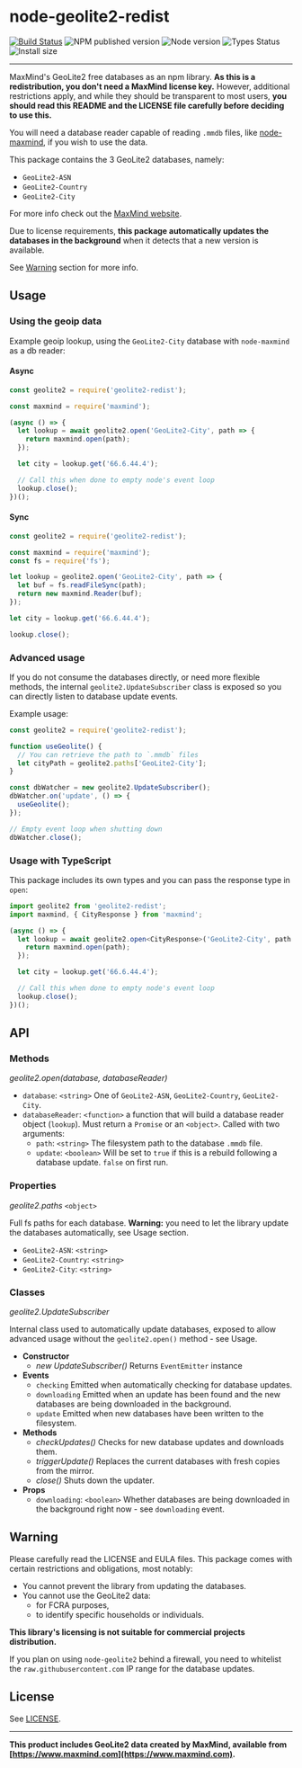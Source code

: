 # node-geolite2-redist

[![Build Status](https://travis-ci.com/GitSquared/node-geolite2-redist.svg?token=6oyzeLqWVCTbE2R5reLd&branch=master)](https://travis-ci.org/GitSquared/node-geolite2-redist) ![NPM published version](https://badgen.net/npm/v/geolite2-redist) ![Node version](https://badgen.net/npm/node/geolite2-redist) ![Types Status](https://badgen.net/npm/types/geolite2-redist) ![Install size](https://badgen.net/packagephobia/install/geolite2-redist)

---

MaxMind's GeoLite2 free databases as an npm library. **As this is a redistribution, you don't need a MaxMind license key.** However, additional restrictions apply, and while they should be transparent to most users, **you should read this README and the LICENSE file carefully before deciding to use this.**

You will need a database reader capable of reading `.mmdb` files, like [node-maxmind](https://www.npmjs.com/package/maxmind), if you wish to use the data.

This package contains the 3 GeoLite2 databases, namely:
 - `GeoLite2-ASN`
 - `GeoLite2-Country`
 - `GeoLite2-City`

For more info check out the [MaxMind website](https://maxmind.com).

Due to license requirements, **this package automatically updates the databases in the background** when it detects that a new version is available.

See [Warning](#warning) section for more info.

## Usage

### Using the geoip data

Example geoip lookup, using the `GeoLite2-City` database with `node-maxmind` as a db reader:

#### Async
```javascript
const geolite2 = require('geolite2-redist');

const maxmind = require('maxmind');

(async () => {
  let lookup = await geolite2.open('GeoLite2-City', path => {
    return maxmind.open(path);
  });

  let city = lookup.get('66.6.44.4');

  // Call this when done to empty node's event loop
  lookup.close();
})();
```

#### Sync

```javascript
const geolite2 = require('geolite2-redist');

const maxmind = require('maxmind');
const fs = require('fs');

let lookup = geolite2.open('GeoLite2-City', path => {
  let buf = fs.readFileSync(path);
  return new maxmind.Reader(buf);
});

let city = lookup.get('66.6.44.4');

lookup.close();
```

### Advanced usage

If you do not consume the databases directly, or need more flexible methods, the internal `geolite2.UpdateSubscriber` class is exposed so you can directly listen to database update events.

Example usage:
```javascript
const geolite2 = require('geolite2-redist');

function useGeolite() {
  // You can retrieve the path to `.mmdb` files
  let cityPath = geolite2.paths['GeoLite2-City'];
}

const dbWatcher = new geolite2.UpdateSubscriber();
dbWatcher.on('update', () => {
  useGeolite();
});

// Empty event loop when shutting down
dbWatcher.close();
```

### Usage with TypeScript

This package includes its own types and you can pass the response type in `open`:

```ts
import geolite2 from 'geolite2-redist';
import maxmind, { CityResponse } from 'maxmind';

(async () => {
  let lookup = await geolite2.open<CityResponse>('GeoLite2-City', path => {
    return maxmind.open(path);
  });

  let city = lookup.get('66.6.44.4');

  // Call this when done to empty node's event loop
  lookup.close();
})();
```

## API

### Methods

*geolite2.open(database, databaseReader)*

 - `database`: `<string>` One of `GeoLite2-ASN`, `GeoLite2-Country`, `GeoLite2-City`.
 - `databaseReader`: `<function>` a function that will build a database reader object (`lookup`). Must return a `Promise` or an `<object>`. Called with two arguments:
   - `path`: `<string>` The filesystem path to the database `.mmdb` file.
   - `update`: `<boolean>` Will be set to `true` if this is a rebuild following a database update. `false` on first run.

### Properties

*geolite2.paths* `<object>`

Full fs paths for each database. **Warning:** you need to let the library update the databases automatically, see Usage section.
 - `GeoLite2-ASN`: `<string>`
 - `GeoLite2-Country`: `<string>`
 - `GeoLite2-City`: `<string>`

### Classes

*geolite2.UpdateSubscriber*

Internal class used to automatically update databases, exposed to allow advanced usage without the `geolite2.open()` method - see Usage.
 - **Constructor**
   - *new UpdateSubscriber()* Returns `EventEmitter` instance
 - **Events**
   - `checking` Emitted when automatically checking for database updates.
   - `downloading` Emitted when an update has been found and the new databases are being downloaded in the background.
   - `update` Emitted when new databases have been written to the filesystem.
 - **Methods**
   - *checkUpdates()* Checks for new database updates and downloads them.
   - *triggerUpdate()* Replaces the current databases with fresh copies from the mirror.
   - *close()* Shuts down the updater.
 - **Props**
   - `downloading`: `<boolean>` Whether databases are being downloaded in the background right now - see `downloading` event.

## Warning

Please carefully read the LICENSE and EULA files. This package comes with certain restrictions and obligations, most notably:
 - You cannot prevent the library from updating the databases.
 - You cannot use the GeoLite2 data:
   - for FCRA purposes,
   - to identify specific households or individuals.

**This library's licensing is not suitable for commercial projects distribution.**

If you plan on using `node-geolite2` behind a firewall, you need to whitelist the `raw.githubusercontent.com` IP range for the database updates.

## License

See [LICENSE](https://github.com/GitSquared/node-geolite2-redist/blob/master/LICENSE).

---

**This product includes GeoLite2 data created by MaxMind, available from [https://www.maxmind.com](https://www.maxmind.com).**
